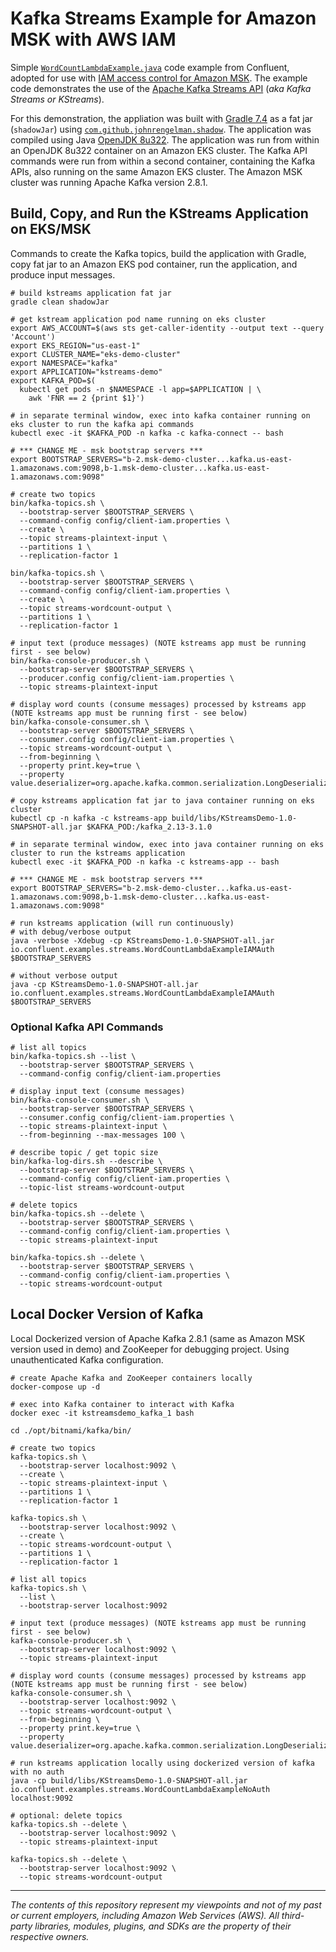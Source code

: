 # Kafka Streams Example for Amazon MSK with AWS IAM

Simple [`WordCountLambdaExample.java`](https://github.com/confluentinc/kafka-streams-examples/blob/7.0.0-post/src/main/java/io/confluent/examples/streams/WordCountLambdaExample.java)
code example from Confluent, adopted for use
with [IAM access control for Amazon MSK](https://docs.aws.amazon.com/msk/latest/developerguide/iam-access-control.html).
The example code demonstrates the use of
the [Apache Kafka Streams API](https://kafka.apache.org/documentation/streams/) (_aka Kafka Streams or KStreams_).

For this demonstration, the appliation was built with [Gradle 7.4](https://gradle.org/releases/) as a fat
jar (`shadowJar`) using [`com.github.johnrengelman.shadow`](https://github.com/johnrengelman/shadow). The application
was compiled using Java [OpenJDK 8u322](https://mail.openjdk.java.net/pipermail/jdk8u-dev/2022-January/014522.html). The
application was run from within an OpenJDK 8u322 container on an Amazon EKS cluster. The Kafka API commands were run from
within a second container, containing the Kafka APIs, also running on the same Amazon EKS cluster. The Amazon MSK cluster was
running Apache Kafka version 2.8.1.

## Build, Copy, and Run the KStreams Application on EKS/MSK

Commands to create the Kafka topics, build the application with Gradle, copy fat jar to an Amazon EKS pod container, run
the application, and produce input messages.

```shell
# build kstreams application fat jar
gradle clean shadowJar
```

```shell
# get kstream application pod name running on eks cluster
export AWS_ACCOUNT=$(aws sts get-caller-identity --output text --query 'Account')
export EKS_REGION="us-east-1"
export CLUSTER_NAME="eks-demo-cluster"
export NAMESPACE="kafka"
export APPLICATION="kstreams-demo"
export KAFKA_POD=$(
  kubectl get pods -n $NAMESPACE -l app=$APPLICATION | \
    awk 'FNR == 2 {print $1}')
```

```shell
# in separate terminal window, exec into kafka container running on eks cluster to run the kafka api commands
kubectl exec -it $KAFKA_POD -n kafka -c kafka-connect -- bash

# *** CHANGE ME - msk bootstrap servers ***
export BOOTSTRAP_SERVERS="b-2.msk-demo-cluster...kafka.us-east-1.amazonaws.com:9098,b-1.msk-demo-cluster...kafka.us-east-1.amazonaws.com:9098"

# create two topics
bin/kafka-topics.sh \
  --bootstrap-server $BOOTSTRAP_SERVERS \
  --command-config config/client-iam.properties \
  --create \
  --topic streams-plaintext-input \
  --partitions 1 \
  --replication-factor 1

bin/kafka-topics.sh \
  --bootstrap-server $BOOTSTRAP_SERVERS \
  --command-config config/client-iam.properties \
  --create \
  --topic streams-wordcount-output \
  --partitions 1 \
  --replication-factor 1

# input text (produce messages) (NOTE kstreams app must be running first - see below)
bin/kafka-console-producer.sh \
  --bootstrap-server $BOOTSTRAP_SERVERS \
  --producer.config config/client-iam.properties \
  --topic streams-plaintext-input

# display word counts (consume messages) processed by kstreams app (NOTE kstreams app must be running first - see below)
bin/kafka-console-consumer.sh \
  --bootstrap-server $BOOTSTRAP_SERVERS \
  --consumer.config config/client-iam.properties \
  --topic streams-wordcount-output \
  --from-beginning \
  --property print.key=true \
  --property value.deserializer=org.apache.kafka.common.serialization.LongDeserializer
```

```shell
# copy kstreams application fat jar to java container running on eks cluster
kubectl cp -n kafka -c kstreams-app build/libs/KStreamsDemo-1.0-SNAPSHOT-all.jar $KAFKA_POD:/kafka_2.13-3.1.0

# in separate terminal window, exec into java container running on eks cluster to run the kstreams application
kubectl exec -it $KAFKA_POD -n kafka -c kstreams-app -- bash

# *** CHANGE ME - msk bootstrap servers ***
export BOOTSTRAP_SERVERS="b-2.msk-demo-cluster...kafka.us-east-1.amazonaws.com:9098,b-1.msk-demo-cluster...kafka.us-east-1.amazonaws.com:9098"

# run kstreams application (will run continuously)
# with debug/verbose output
java -verbose -Xdebug -cp KStreamsDemo-1.0-SNAPSHOT-all.jar io.confluent.examples.streams.WordCountLambdaExampleIAMAuth $BOOTSTRAP_SERVERS

# without verbose output
java -cp KStreamsDemo-1.0-SNAPSHOT-all.jar io.confluent.examples.streams.WordCountLambdaExampleIAMAuth $BOOTSTRAP_SERVERS
```

### Optional Kafka API Commands

```shell
# list all topics
bin/kafka-topics.sh --list \
  --bootstrap-server $BOOTSTRAP_SERVERS \
  --command-config config/client-iam.properties

# display input text (consume messages)
bin/kafka-console-consumer.sh \
  --bootstrap-server $BOOTSTRAP_SERVERS \
  --consumer.config config/client-iam.properties \
  --topic streams-plaintext-input \
  --from-beginning --max-messages 100 \

# describe topic / get topic size
bin/kafka-log-dirs.sh --describe \
  --bootstrap-server $BOOTSTRAP_SERVERS \
  --command-config config/client-iam.properties \
  --topic-list streams-wordcount-output

# delete topics
bin/kafka-topics.sh --delete \
  --bootstrap-server $BOOTSTRAP_SERVERS \
  --command-config config/client-iam.properties \
  --topic streams-plaintext-input 

bin/kafka-topics.sh --delete \
  --bootstrap-server $BOOTSTRAP_SERVERS \
  --command-config config/client-iam.properties \
  --topic streams-wordcount-output
```

## Local Docker Version of Kafka

Local Dockerized version of Apache Kafka 2.8.1 (same as Amazon MSK version used in demo) and ZooKeeper for debugging
project. Using unauthenticated Kafka configuration.

```shell
# create Apache Kafka and ZooKeeper containers locally
docker-compose up -d

# exec into Kafka container to interact with Kafka
docker exec -it kstreamsdemo_kafka_1 bash

cd ./opt/bitnami/kafka/bin/

# create two topics
kafka-topics.sh \
  --bootstrap-server localhost:9092 \
  --create \
  --topic streams-plaintext-input \
  --partitions 1 \
  --replication-factor 1

kafka-topics.sh \
  --bootstrap-server localhost:9092 \
  --create \
  --topic streams-wordcount-output \
  --partitions 1 \
  --replication-factor 1

# list all topics
kafka-topics.sh \
  --list \
  --bootstrap-server localhost:9092

# input text (produce messages) (NOTE kstreams app must be running first - see below)
kafka-console-producer.sh \
  --bootstrap-server localhost:9092 \
  --topic streams-plaintext-input

# display word counts (consume messages) processed by kstreams app (NOTE kstreams app must be running first - see below)
kafka-console-consumer.sh \
  --bootstrap-server localhost:9092 \
  --topic streams-wordcount-output \
  --from-beginning \
  --property print.key=true \
  --property value.deserializer=org.apache.kafka.common.serialization.LongDeserializer

# run kstreams application locally using dockerized version of kafka with no auth
java -cp build/libs/KStreamsDemo-1.0-SNAPSHOT-all.jar io.confluent.examples.streams.WordCountLambdaExampleNoAuth localhost:9092

# optional: delete topics
kafka-topics.sh --delete \
  --bootstrap-server localhost:9092 \
  --topic streams-plaintext-input 

kafka-topics.sh --delete \
  --bootstrap-server localhost:9092 \
  --topic streams-wordcount-output
```

---

<i>The contents of this repository represent my viewpoints and not of my past or current employers, including Amazon Web
Services (AWS). All third-party libraries, modules, plugins, and SDKs are the property of their respective owners.</i>
